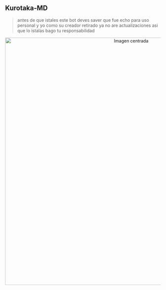 ## Kurotaka-MD

> antes de que istales este bot deves saver que fue echo para uso personal y yo como su creador retirado
> ya no are actualizaciones asi que lo istalas bago tu responsabilidad

<p align="center">
  <img src="https://cdn.russellxz.click/dbf62b65.jpeg" alt="Imagen centrada" width="800">
</p>
